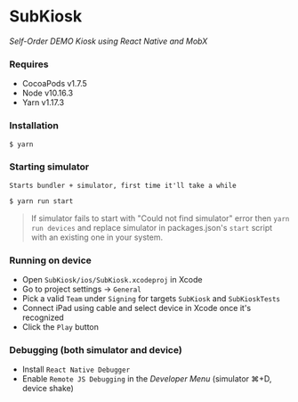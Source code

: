 # SubKiosk
*Self-Order DEMO Kiosk using React Native and MobX*

### Requires
- CocoaPods v1.7.5
- Node v10.16.3
- Yarn v1.17.3

### Installation
```sh
$ yarn
```

### Starting simulator
`Starts bundler + simulator, first time it'll take a while`
```sh
$ yarn run start
```

>If simulator fails to start with "Could not find simulator" error then `yarn run devices` and replace simulator in packages.json's `start` script with an existing one in your system.

### Running on device
- Open `SubKiosk/ios/SubKiosk.xcodeproj` in Xcode
- Go to project settings -> `General`
- Pick a valid `Team` under `Signing` for targets `SubKiosk` and `SubKioskTests`
- Connect iPad using cable and select device in Xcode once it's recognized
- Click the `Play` button

### Debugging (both simulator and device)
- Install `React Native Debugger`
- Enable `Remote JS Debugging` in the _Developer Menu_ (simulator ⌘+D, device shake)
